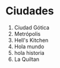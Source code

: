 # Ciudades

1. Ciudad Gótica
2. Metrópolis
3. Hell's Kitchen
4. Hola mundo
5. hola historia
6. La Quiltan
